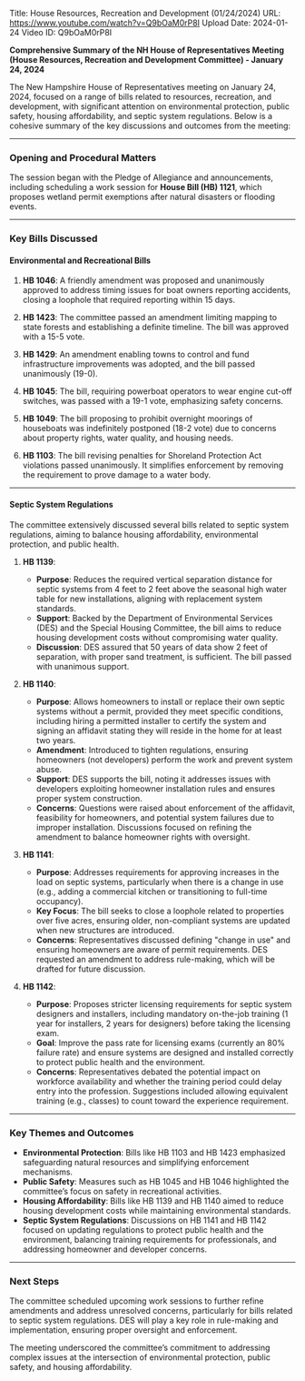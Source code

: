 Title: House Resources, Recreation and Development (01/24/2024)
URL: https://www.youtube.com/watch?v=Q9bOaM0rP8I
Upload Date: 2024-01-24
Video ID: Q9bOaM0rP8I

**Comprehensive Summary of the NH House of Representatives Meeting (House Resources, Recreation and Development Committee) - January 24, 2024**

The New Hampshire House of Representatives meeting on January 24, 2024, focused on a range of bills related to resources, recreation, and development, with significant attention on environmental protection, public safety, housing affordability, and septic system regulations. Below is a cohesive summary of the key discussions and outcomes from the meeting:

---

### **Opening and Procedural Matters**
The session began with the Pledge of Allegiance and announcements, including scheduling a work session for **House Bill (HB) 1121**, which proposes wetland permit exemptions after natural disasters or flooding events.

---

### **Key Bills Discussed**

#### **Environmental and Recreational Bills**
1. **HB 1046**: A friendly amendment was proposed and unanimously approved to address timing issues for boat owners reporting accidents, closing a loophole that required reporting within 15 days.

2. **HB 1423**: The committee passed an amendment limiting mapping to state forests and establishing a definite timeline. The bill was approved with a 15-5 vote.

3. **HB 1429**: An amendment enabling towns to control and fund infrastructure improvements was adopted, and the bill passed unanimously (19-0).

4. **HB 1045**: The bill, requiring powerboat operators to wear engine cut-off switches, was passed with a 19-1 vote, emphasizing safety concerns.

5. **HB 1049**: The bill proposing to prohibit overnight moorings of houseboats was indefinitely postponed (18-2 vote) due to concerns about property rights, water quality, and housing needs.

6. **HB 1103**: The bill revising penalties for Shoreland Protection Act violations passed unanimously. It simplifies enforcement by removing the requirement to prove damage to a water body.

---

#### **Septic System Regulations**
The committee extensively discussed several bills related to septic system regulations, aiming to balance housing affordability, environmental protection, and public health.

1. **HB 1139**:  
   - **Purpose**: Reduces the required vertical separation distance for septic systems from 4 feet to 2 feet above the seasonal high water table for new installations, aligning with replacement system standards.  
   - **Support**: Backed by the Department of Environmental Services (DES) and the Special Housing Committee, the bill aims to reduce housing development costs without compromising water quality.  
   - **Discussion**: DES assured that 50 years of data show 2 feet of separation, with proper sand treatment, is sufficient. The bill passed with unanimous support.

2. **HB 1140**:  
   - **Purpose**: Allows homeowners to install or replace their own septic systems without a permit, provided they meet specific conditions, including hiring a permitted installer to certify the system and signing an affidavit stating they will reside in the home for at least two years.  
   - **Amendment**: Introduced to tighten regulations, ensuring homeowners (not developers) perform the work and prevent system abuse.  
   - **Support**: DES supports the bill, noting it addresses issues with developers exploiting homeowner installation rules and ensures proper system construction.  
   - **Concerns**: Questions were raised about enforcement of the affidavit, feasibility for homeowners, and potential system failures due to improper installation. Discussions focused on refining the amendment to balance homeowner rights with oversight.

3. **HB 1141**:  
   - **Purpose**: Addresses requirements for approving increases in the load on septic systems, particularly when there is a change in use (e.g., adding a commercial kitchen or transitioning to full-time occupancy).  
   - **Key Focus**: The bill seeks to close a loophole related to properties over five acres, ensuring older, non-compliant systems are updated when new structures are introduced.  
   - **Concerns**: Representatives discussed defining "change in use" and ensuring homeowners are aware of permit requirements. DES requested an amendment to address rule-making, which will be drafted for future discussion.

4. **HB 1142**:  
   - **Purpose**: Proposes stricter licensing requirements for septic system designers and installers, including mandatory on-the-job training (1 year for installers, 2 years for designers) before taking the licensing exam.  
   - **Goal**: Improve the pass rate for licensing exams (currently an 80% failure rate) and ensure systems are designed and installed correctly to protect public health and the environment.  
   - **Concerns**: Representatives debated the potential impact on workforce availability and whether the training period could delay entry into the profession. Suggestions included allowing equivalent training (e.g., classes) to count toward the experience requirement.

---

### **Key Themes and Outcomes**
- **Environmental Protection**: Bills like HB 1103 and HB 1423 emphasized safeguarding natural resources and simplifying enforcement mechanisms.
- **Public Safety**: Measures such as HB 1045 and HB 1046 highlighted the committee’s focus on safety in recreational activities.
- **Housing Affordability**: Bills like HB 1139 and HB 1140 aimed to reduce housing development costs while maintaining environmental standards.
- **Septic System Regulations**: Discussions on HB 1141 and HB 1142 focused on updating regulations to protect public health and the environment, balancing training requirements for professionals, and addressing homeowner and developer concerns.

---

### **Next Steps**
The committee scheduled upcoming work sessions to further refine amendments and address unresolved concerns, particularly for bills related to septic system regulations. DES will play a key role in rule-making and implementation, ensuring proper oversight and enforcement.

The meeting underscored the committee’s commitment to addressing complex issues at the intersection of environmental protection, public safety, and housing affordability.